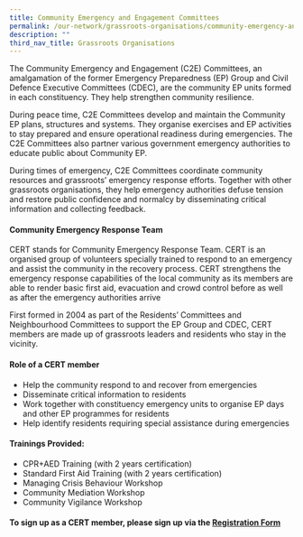 ```yaml
---
title: Community Emergency and Engagement Committees
permalink: /our-network/grassroots-organisations/community-emergency-and-engagement-committees/
description: ""
third_nav_title: Grassroots Organisations
---
```

The Community Emergency and Engagement (C2E) Committees, an amalgamation of the former Emergency Preparedness (EP) Group and Civil Defence Executive Committees (CDEC), are the community EP units formed in each constituency. They help strengthen community resilience.

During peace time, C2E Committees develop and maintain the Community EP plans, structures and systems. They organise exercises and EP activities to stay prepared and ensure operational readiness during emergencies. The C2E Committees also partner various government emergency authorities to educate public about Community EP.

During times of emergency, C2E Committees coordinate community resources and grassroots’ emergency response efforts. Together with other grassroots organisations, they help emergency authorities defuse tension and restore public confidence and normalcy by disseminating critical information and collecting feedback.

#### Community Emergency Response Team


CERT stands for Community Emergency Response Team. CERT is an organised group of volunteers specially trained to respond to an emergency and assist the community in the recovery process. CERT strengthens the emergency response capabilities of the local community as its members are able to render basic first aid, evacuation and crowd control before as well as after the emergency authorities arrive

First formed in 2004 as part of the Residents’ Committees and Neighbourhood Committees to support the EP Group and CDEC, CERT members are made up of grassroots leaders and residents who stay in the vicinity.

#### Role of a CERT member

* Help the community respond to and recover from emergencies
* Disseminate critical information to residents
* Work together with constituency emergency units to organise EP days and other EP programmes for residents
* Help identify residents requiring special assistance during emergencies

#### Trainings Provided:

* CPR+AED Training (with 2 years certification)
* Standard First Aid Training (with 2 years certification)
* Managing Crisis Behaviour Workshop
* Community Mediation Workshop
* Community Vigilance Workshop

#### To sign up as a CERT member, please sign up via the [Registration Form](http://go.gov.sg/dzdaq0)